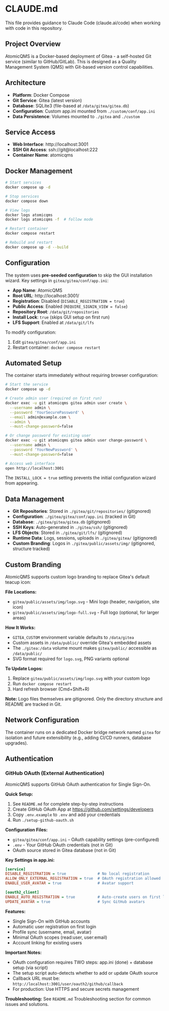 # CLAUDE.md

This file provides guidance to Claude Code (claude.ai/code) when working with code in this repository.

## Project Overview

AtomicQMS is a Docker-based deployment of Gitea - a self-hosted Git service (similar to GitHub/GitLab). This is designed as a Quality Management System (QMS) with Git-based version control capabilities.

## Architecture

- **Platform**: Docker Compose
- **Git Service**: Gitea (latest version)
- **Database**: SQLite3 (file-based at `/data/gitea/gitea.db`)
- **Configuration**: Custom app.ini mounted from `./custom/conf/app.ini`
- **Data Persistence**: Volumes mounted to `./gitea` and `./custom`

## Service Access

- **Web Interface**: http://localhost:3001
- **SSH Git Access**: ssh://git@localhost:222
- **Container Name**: atomicqms

## Docker Management

```bash
# Start services
docker compose up -d

# Stop services
docker compose down

# View logs
docker logs atomicqms
docker logs atomicqms -f  # follow mode

# Restart container
docker compose restart

# Rebuild and restart
docker compose up -d --build
```

## Configuration

The system uses **pre-seeded configuration** to skip the GUI installation wizard. Key settings in `gitea/gitea/conf/app.ini`:

- **App Name**: AtomicQMS
- **Root URL**: http://localhost:3001/
- **Registration**: Disabled (`DISABLE_REGISTRATION = true`)
- **Public Access**: Enabled (`REQUIRE_SIGNIN_VIEW = false`)
- **Repository Root**: `/data/git/repositories`
- **Install Lock**: `true` (skips GUI setup on first run)
- **LFS Support**: Enabled at `/data/git/lfs`

To modify configuration:
1. Edit `gitea/gitea/conf/app.ini`
2. Restart container: `docker compose restart`

## Automated Setup

The container starts immediately without requiring browser configuration:

```bash
# Start the service
docker compose up -d

# Create admin user (required on first run)
docker exec -u git atomicqms gitea admin user create \
  --username admin \
  --password 'YourSecurePassword' \
  --email admin@example.com \
  --admin \
  --must-change-password=false

# Or change password for existing user
docker exec -u git atomicqms gitea admin user change-password \
  --username admin \
  --password 'YourNewPassword' \
  --must-change-password=false

# Access web interface
open http://localhost:3001
```

The `INSTALL_LOCK = true` setting prevents the initial configuration wizard from appearing.

## Data Management

- **Git Repositories**: Stored in `./gitea/git/repositories/` (gitignored)
- **Configuration**: `./gitea/gitea/conf/app.ini` (tracked in Git)
- **Database**: `./gitea/gitea/gitea.db` (gitignored)
- **SSH Keys**: Auto-generated in `./gitea/ssh/` (gitignored)
- **LFS Objects**: Stored in `./gitea/git/lfs/` (gitignored)
- **Runtime Data**: Logs, sessions, uploads in `./gitea/gitea/` (gitignored)
- **Custom Branding**: Logos in `./gitea/public/assets/img/` (gitignored, structure tracked)

## Custom Branding

AtomicQMS supports custom logo branding to replace Gitea's default teacup icon:

**File Locations:**
- `gitea/public/assets/img/logo.svg` - Mini logo (header, navigation, site icon)
- `gitea/public/assets/img/logo-full.svg` - Full logo (optional, for larger areas)

**How It Works:**
- `GITEA_CUSTOM` environment variable defaults to `/data/gitea`
- Custom assets in `/data/public/` override Gitea's embedded assets
- The `./gitea:/data` volume mount makes `gitea/public/` accessible as `/data/public/`
- SVG format required for `logo.svg`, PNG variants optional

**To Update Logos:**
1. Replace `gitea/public/assets/img/logo.svg` with your custom logo
2. Run `docker compose restart`
3. Hard refresh browser (Cmd+Shift+R)

**Note:** Logo files themselves are gitignored. Only the directory structure and README are tracked in Git.

## Network Configuration

The container runs on a dedicated Docker bridge network named `gitea` for isolation and future extensibility (e.g., adding CI/CD runners, database upgrades).

## Authentication

### GitHub OAuth (External Authentication)

AtomicQMS supports GitHub OAuth authentication for Single Sign-On.

**Quick Setup:**
1. See `README.md` for complete step-by-step instructions
2. Create GitHub OAuth App at https://github.com/settings/developers
3. Copy `.env.example` to `.env` and add your credentials
4. Run `./setup-github-oauth.sh`

**Configuration Files:**
- `gitea/gitea/conf/app.ini` - OAuth capability settings (pre-configured)
- `.env` - Your GitHub OAuth credentials (not in Git)
- OAuth source stored in Gitea database (not in Git)

**Key Settings in app.ini:**
```ini
[service]
DISABLE_REGISTRATION = true              # No local registration
ALLOW_ONLY_EXTERNAL_REGISTRATION = true  # OAuth registration allowed
ENABLE_USER_AVATAR = true                # Avatar support

[oauth2_client]
ENABLE_AUTO_REGISTRATION = true          # Auto-create users on first login
UPDATE_AVATAR = true                     # Sync GitHub avatars
```

**Features:**
- Single Sign-On with GitHub accounts
- Automatic user registration on first login
- Profile sync (username, email, avatar)
- Minimal OAuth scopes (read:user, user:email)
- Account linking for existing users

**Important Notes:**
- OAuth configuration requires TWO steps: app.ini (done) + database setup (via script)
- The setup script auto-detects whether to add or update OAuth source
- Callback URL must be: `http://localhost:3001/user/oauth2/github/callback`
- For production: Use HTTPS and secure secrets management

**Troubleshooting:**
See `README.md` Troubleshooting section for common issues and solutions.
